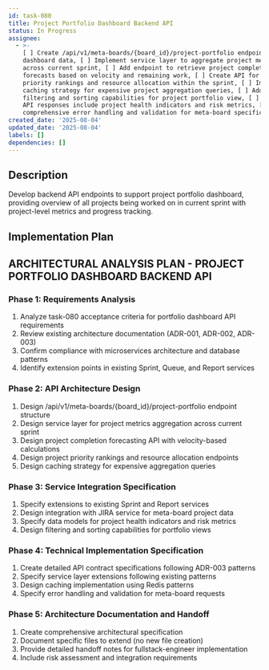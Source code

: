 ```yaml
---
id: task-080
title: Project Portfolio Dashboard Backend API
status: In Progress
assignee:
  - >-
    [ ] Create /api/v1/meta-boards/{board_id}/project-portfolio endpoint for
    dashboard data, [ ] Implement service layer to aggregate project metrics
    across current sprint, [ ] Add endpoint to retrieve project completion
    forecasts based on velocity and remaining work, [ ] Create API for project
    priority rankings and resource allocation within the sprint, [ ] Implement
    caching strategy for expensive project aggregation queries, [ ] Add
    filtering and sorting capabilities for project portfolio view, [ ] Ensure
    API responses include project health indicators and risk metrics, [ ] Add
    comprehensive error handling and validation for meta-board specific requests
created_date: '2025-08-04'
updated_date: '2025-08-04'
labels: []
dependencies: []
---
```


## Description

Develop backend API endpoints to support project portfolio dashboard, providing overview of all projects being worked on in current sprint with project-level metrics and progress tracking.

## Implementation Plan

## ARCHITECTURAL ANALYSIS PLAN - PROJECT PORTFOLIO DASHBOARD BACKEND API

### Phase 1: Requirements Analysis
1. Analyze task-080 acceptance criteria for portfolio dashboard API requirements
2. Review existing architecture documentation (ADR-001, ADR-002, ADR-003)
3. Confirm compliance with microservices architecture and database patterns
4. Identify extension points in existing Sprint, Queue, and Report services

### Phase 2: API Architecture Design
1. Design /api/v1/meta-boards/{board_id}/project-portfolio endpoint structure
2. Design service layer for project metrics aggregation across current sprint
3. Design project completion forecasting API with velocity-based calculations
4. Design project priority rankings and resource allocation endpoints
5. Design caching strategy for expensive aggregation queries

### Phase 3: Service Integration Specification
1. Specify extensions to existing Sprint and Report services
2. Design integration with JIRA service for meta-board project data
3. Specify data models for project health indicators and risk metrics
4. Design filtering and sorting capabilities for portfolio views

### Phase 4: Technical Implementation Specification
1. Create detailed API contract specifications following ADR-003 patterns
2. Specify service layer extensions following existing patterns
3. Design caching implementation using Redis patterns
4. Specify error handling and validation for meta-board requests

### Phase 5: Architecture Documentation and Handoff
1. Create comprehensive architectural specification
2. Document specific files to extend (no new file creation)
3. Provide detailed handoff notes for fullstack-engineer implementation
4. Include risk assessment and integration requirements

